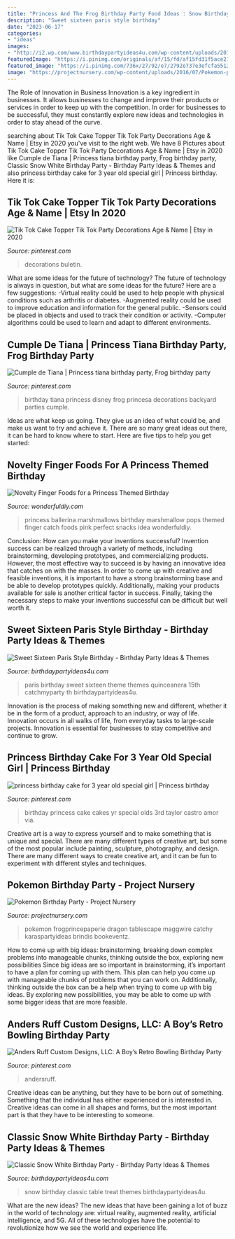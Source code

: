 ```yaml
---
title: "Princess And The Frog Birthday Party Food Ideas : Snow Birthday Classic Table Treat Themes Birthdaypartyideas4u"
description: "Sweet sixteen paris style birthday"
date: "2023-06-17"
categories:
- "ideas"
images:
- "http://i2.wp.com/www.birthdaypartyideas4u.com/wp-content/uploads/2016/07/Sweet-Sixteen-Paris-Style-Birthday-Rice-Krispy-Treats.jpg"
featuredImage: "https://i.pinimg.com/originals/af/15/fd/af15fd31f5ace218d7ef9c926f197efb.jpg"
featured_image: "https://i.pinimg.com/736x/27/92/e7/2792e737e3efcfa5512551eea415ecd9--princess-birthday-cakes-princess-cakes.jpg"
image: "https://projectnursery.com/wp-content/uploads/2016/07/Pokemon-party-table.jpg"
---
```



The Role of Innovation in Business
Innovation is a key ingredient in businesses. It allows businesses to change and improve their products or services in order to keep up with the competition. In order for businesses to be successful, they must constantly explore new ideas and technologies in order to stay ahead of the curve.

	

		
searching about Tik Tok Cake Topper Tik Tok Party Decorations Age &amp; Name | Etsy in 2020 you've visit to the right web. We have 8 Pictures about Tik Tok Cake Topper Tik Tok Party Decorations Age &amp; Name | Etsy in 2020 like Cumple de Tiana | Princess tiana birthday party, Frog birthday party, Classic Snow White Birthday Party - Birthday Party Ideas &amp; Themes and also princess birthday cake for 3 year old special girl | Princess birthday. Here it is:
		
    
## Tik Tok Cake Topper Tik Tok Party Decorations Age &amp; Name | Etsy In 2020

<img loading=lazy src="https://i.pinimg.com/736x/bc/a0/fa/bca0fafc4d72ff7ec532216ff81718ac.jpg" onerror="this.onerror=null;this.src='https://tse3.mm.bing.net/th?id=OIP.GlToboF1t9Sd7uIa4HzSkAHaL-&amp;pid=15.1';" alt="Tik Tok Cake Topper Tik Tok Party Decorations Age &amp; Name | Etsy in 2020">

_Source: pinterest.com_

>decorations buletin. 

	

What are some ideas for the future of technology?
The future of technology is always in question, but what are some ideas for the future? Here are a few suggestions: 
-Virtual reality could be used to help people with physical conditions such as arthritis or diabetes. 
-Augmented reality could be used to improve education and information for the general public. 
-Sensors could be placed in objects and used to track their condition or activity. 
-Computer algorithms could be used to learn and adapt to different environments.

    
## Cumple De Tiana | Princess Tiana Birthday Party, Frog Birthday Party

<img loading=lazy src="https://i.pinimg.com/736x/58/e9/e4/58e9e47d2892293a74cc52fffa39b548.jpg" onerror="this.onerror=null;this.src='https://tse3.mm.bing.net/th?id=OIP.ax3TITiMh7X5DoGyFHzv4QHaJ4&amp;pid=15.1';" alt="Cumple de Tiana | Princess tiana birthday party, Frog birthday party">

_Source: pinterest.com_

>birthday tiana princess disney frog princesa decorations backyard parties cumple. 

	

Ideas are what keep us going. They give us an idea of what could be, and make us want to try and achieve it. There are so many great ideas out there, it can be hard to know where to start. Here are five tips to help you get started: 

    
## Novelty Finger Foods For A Princess Themed Birthday

<img loading=lazy src="https://cdn.wonderfuldiy.com/wp-content/uploads/2016/04/Princess-marshmallow-pops.jpg" onerror="this.onerror=null;this.src='https://tse2.mm.bing.net/th?id=OIP.0fu0AJwTZJMaL-Ey1CEczQHaLH&amp;pid=15.1';" alt="Novelty Finger Foods for a Princess Themed Birthday">

_Source: wonderfuldiy.com_

>princess ballerina marshmallows birthday marshmallow pops themed finger catch foods pink perfect snacks idea wonderfuldiy. 

	

Conclusion: How can you make your inventions successful?
Invention success can be realized through a variety of methods, including brainstorming, developing prototypes, and commercializing products. However, the most effective way to succeed is by having an innovative idea that catches on with the masses. In order to come up with creative and feasible inventions, it is important to have a strong brainstorming base and be able to develop prototypes quickly. Additionally, making your products available for sale is another critical factor in success. Finally, taking the necessary steps to make your inventions successful can be difficult but well worth it.

    
## Sweet Sixteen Paris Style Birthday - Birthday Party Ideas &amp; Themes

<img loading=lazy src="http://i2.wp.com/www.birthdaypartyideas4u.com/wp-content/uploads/2016/07/Sweet-Sixteen-Paris-Style-Birthday-Rice-Krispy-Treats.jpg" onerror="this.onerror=null;this.src='https://tse3.mm.bing.net/th?id=OIP.cbNPw2-lZB_E5N33krXcswHaLG&amp;pid=15.1';" alt="Sweet Sixteen Paris Style Birthday - Birthday Party Ideas &amp; Themes">

_Source: birthdaypartyideas4u.com_

>paris birthday sweet sixteen theme themes quinceanera 15th catchmyparty th birthdaypartyideas4u. 

	

Innovation is the process of making something new and different, whether it be in the form of a product, approach to an industry, or way of life. Innovation occurs in all walks of life, from everyday tasks to large-scale projects. Innovation is essential for businesses to stay competitive and continue to grow.

    
## Princess Birthday Cake For 3 Year Old Special Girl | Princess Birthday

<img loading=lazy src="https://i.pinimg.com/736x/27/92/e7/2792e737e3efcfa5512551eea415ecd9--princess-birthday-cakes-princess-cakes.jpg" onerror="this.onerror=null;this.src='https://tse2.mm.bing.net/th?id=OIP.JQK3q4-4pB3tc8JdKdNDCQHaJ3&amp;pid=15.1';" alt="princess birthday cake for 3 year old special girl | Princess birthday">

_Source: pinterest.com_

>birthday princess cake cakes yr special olds 3rd taylor castro amor via. 

	

Creative art is a way to express yourself and to make something that is unique and special. There are many different types of creative art, but some of the most popular include painting, sculpture, photography, and design. There are many different ways to create creative art, and it can be fun to experiment with different styles and techniques.

    
## Pokemon Birthday Party - Project Nursery

<img loading=lazy src="https://projectnursery.com/wp-content/uploads/2016/07/Pokemon-party-table.jpg" onerror="this.onerror=null;this.src='https://tse3.mm.bing.net/th?id=OIP.Ab1A6Mt1gD5o3RO-QtTY_gHaLH&amp;pid=15.1';" alt="Pokemon Birthday Party - Project Nursery">

_Source: projectnursery.com_

>pokemon frogprincepaperie dragon tablescape maggwire catchy karaspartyideas brindis bookeventz. 

	

How to come up with big ideas: brainstorming, breaking down complex problems into manageable chunks, thinking outside the box, exploring new possibilities
Since big ideas are so important in brainstorming, it’s important to have a plan for coming up with them. This plan can help you come up with manageable chunks of problems that you can work on. Additionally, thinking outside the box can be a help when trying to come up with big ideas. By exploring new possibilities, you may be able to come up with some bigger ideas that are more feasible.

    
## Anders Ruff Custom Designs, LLC: A Boy’s Retro Bowling Birthday Party

<img loading=lazy src="https://i.pinimg.com/originals/af/15/fd/af15fd31f5ace218d7ef9c926f197efb.jpg" onerror="this.onerror=null;this.src='https://tse1.mm.bing.net/th?id=OIP.9We6AX2OFnYb4g5Erc6iJgHaLH&amp;pid=15.1';" alt="Anders Ruff Custom Designs, LLC: A Boy’s Retro Bowling Birthday Party">

_Source: pinterest.com_

>andersruff. 

	

Creative ideas can be anything, but they have to be born out of something. Something that the individual has either experienced or is interested in. Creative ideas can come in all shapes and forms, but the most important part is that they have to be interesting to someone.

    
## Classic Snow White Birthday Party - Birthday Party Ideas &amp; Themes

<img loading=lazy src="http://www.birthdaypartyideas4u.com/wp-content/uploads/2016/05/Classic-Snow-White-Birthday-Party-Treat-Table-600x800.jpg" onerror="this.onerror=null;this.src='https://tse3.mm.bing.net/th?id=OIP.4sCVXMRfx2Epfu-wzQ7DbwHaJ4&amp;pid=15.1';" alt="Classic Snow White Birthday Party - Birthday Party Ideas &amp; Themes">

_Source: birthdaypartyideas4u.com_

>snow birthday classic table treat themes birthdaypartyideas4u. 

	

What are the new ideas?
The new ideas that have been gaining a lot of buzz in the world of technology are: virtual reality, augmented reality, artificial intelligence, and 5G. All of these technologies have the potential to revolutionize how we see the world and experience life.

